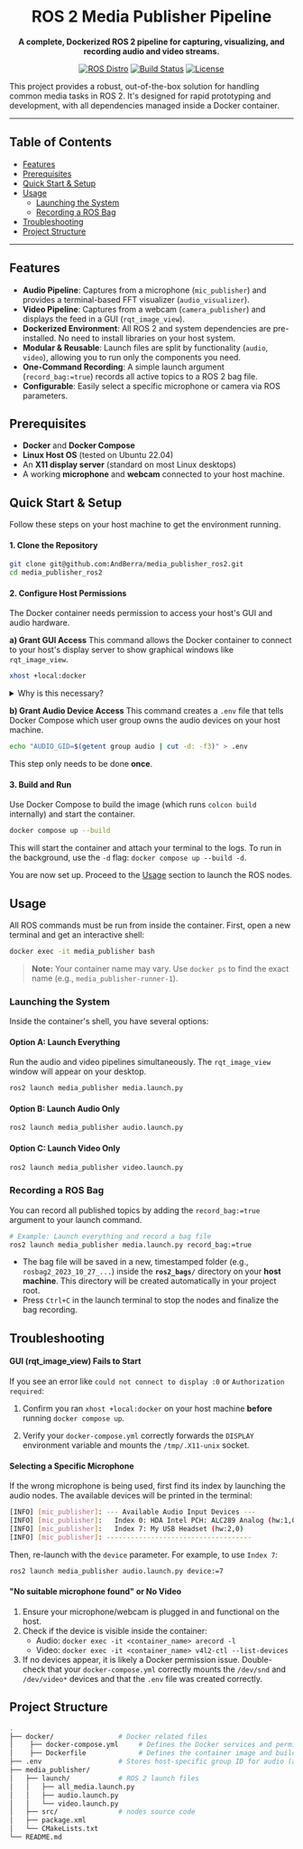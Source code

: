 <div align="center">

# ROS 2 Media Publisher Pipeline

**A complete, Dockerized ROS 2 pipeline for capturing, visualizing, and recording audio and video streams.**

[![ROS Distro](https://img.shields.io/badge/ROS-Humble-blueviolet)](https://docs.ros.org/en/humble/index.html)
[![Build Status](https://img.shields.io/badge/build-passing-brightgreen)](https://github.com/)
[![License](https://img.shields.io/badge/License-Apache_2.0-blue.svg)](https://opensource.org/licenses/Apache-2.0)

</div>

This project provides a robust, out-of-the-box solution for handling common media tasks in ROS 2. It's designed for rapid prototyping and development, with all dependencies managed inside a Docker container.

---

## Table of Contents

- [Features](#features)
- [Prerequisites](#prerequisites)
- [Quick Start & Setup](#quick-start--setup)
- [Usage](#usage)
    - [Launching the System](#launching-the-system)
    - [Recording a ROS Bag](#recording-a-ros-bag)
- [Troubleshooting](#troubleshooting)
- [Project Structure](#project-structure)

---

## Features

- **Audio Pipeline**: Captures from a microphone (`mic_publisher`) and provides a terminal-based FFT visualizer (`audio_visualizer`).
- **Video Pipeline**: Captures from a webcam (`camera_publisher`) and displays the feed in a GUI (`rqt_image_view`).
- **Dockerized Environment**: All ROS 2 and system dependencies are pre-installed. No need to install libraries on your host system.
- **Modular & Reusable**: Launch files are split by functionality (`audio`, `video`), allowing you to run only the components you need.
- **One-Command Recording**: A simple launch argument (`record_bag:=true`) records all active topics to a ROS 2 bag file.
- **Configurable**: Easily select a specific microphone or camera via ROS parameters.

## Prerequisites

- **Docker** and **Docker Compose**
- **Linux Host OS** (tested on Ubuntu 22.04)
- An **X11 display server** (standard on most Linux desktops)
- A working **microphone** and **webcam** connected to your host machine.

## Quick Start & Setup

Follow these steps on your host machine to get the environment running.

#### 1. Clone the Repository

```bash
git clone git@github.com:AndBerra/media_publisher_ros2.git
cd media_publisher_ros2
```

#### 2. Configure Host Permissions

The Docker container needs permission to access your host's GUI and audio hardware.

**a) Grant GUI Access**
This command allows the Docker container to connect to your host's display server to show graphical windows like `rqt_image_view`.

```bash
xhost +local:docker
```

<details>
<summary>Why is this necessary?</summary>
By default, Docker containers are isolated from the host's graphical environment. This command securely tells your X11 display server (which manages all GUI windows) to accept connections from local containers, allowing `rqt_image_view` to open a window on your desktop. This setting is temporary and will reset on reboot.
</details>

**b) Grant Audio Device Access**
This command creates a `.env` file that tells Docker Compose which user group owns the audio devices on your host machine.

```bash
echo "AUDIO_GID=$(getent group audio | cut -d: -f3)" > .env
```
This step only needs to be done **once**.

#### 3. Build and Run

Use Docker Compose to build the image (which runs `colcon build` internally) and start the container.

```bash
docker compose up --build
```
This will start the container and attach your terminal to the logs. To run in the background, use the `-d` flag: `docker compose up --build -d`.

You are now set up. Proceed to the [Usage](#usage) section to launch the ROS nodes.

## Usage

All ROS commands must be run from inside the container. First, open a new terminal and get an interactive shell:

```bash
docker exec -it media_publisher bash
```

> **Note:** Your container name may vary. Use `docker ps` to find the exact name (e.g., `media_publisher-runner-1`).

### Launching the System

Inside the container's shell, you have several options:

#### Option A: Launch Everything

Run the audio and video pipelines simultaneously. The `rqt_image_view` window will appear on your desktop.

```bash
ros2 launch media_publisher media.launch.py
```

#### **Option B: Launch Audio Only**

```bash
ros2 launch media_publisher audio.launch.py
```

#### **Option C: Launch Video Only**

```bash
ros2 launch media_publisher video.launch.py
```

### Recording a ROS Bag

You can record all published topics by adding the `record_bag:=true` argument to your launch command.

```bash
# Example: Launch everything and record a bag file
ros2 launch media_publisher media.launch.py record_bag:=true
```

- The bag file will be saved in a new, timestamped folder (e.g., `rosbag2_2023_10_27_...`) inside the **`ros2_bags/`** directory on your **host machine**. This directory will be created automatically in your project root.
- Press `Ctrl+C` in the launch terminal to stop the nodes and finalize the bag recording.

## Troubleshooting

#### GUI (rqt_image_view) Fails to Start

If you see an error like `could not connect to display :0` or `Authorization required`:

1. Confirm you ran `xhost +local:docker` on your host machine **before** running `docker compose up`.

2. Verify your `docker-compose.yml` correctly forwards the `DISPLAY` environment variable and mounts the `/tmp/.X11-unix` socket.

#### Selecting a Specific Microphone

If the wrong microphone is being used, first find its index by launching the audio nodes. The available devices will be printed in the terminal:

```bash
[INFO] [mic_publisher]: --- Available Audio Input Devices ---
[INFO] [mic_publisher]:   Index 0: HDA Intel PCH: ALC289 Analog (hw:1,0)
[INFO] [mic_publisher]:   Index 7: My USB Headset (hw:2,0)
[INFO] [mic_publisher]: ------------------------------------
```

Then, re-launch with the `device` parameter. For example, to use `Index 7`:

```bash
ros2 launch media_publisher audio.launch.py device:=7
```

#### **"No suitable microphone found" or No Video**

1.  Ensure your microphone/webcam is plugged in and functional on the host.
2.  Check if the device is visible inside the container:
    -   Audio: `docker exec -it <container_name> arecord -l`
    -   Video: `docker exec -it <container_name> v4l2-ctl --list-devices`
3.  If no devices appear, it is likely a Docker permission issue. Double-check that your `docker-compose.yml` correctly mounts the `/dev/snd` and `/dev/video*` devices and that the `.env` file was created correctly.

## Project Structure

```bash
.
├── docker/                # Docker related files
│    ├── docker-compose.yml     # Defines the Docker services and permissions
│    ├── Dockerfile             # Defines the container image and build steps
├── .env                   # Stores host-specific group ID for audio (auto-generated)
├── media_publisher/
│   ├── launch/            # ROS 2 launch files
│   │   ├── all_media.launch.py
│   │   ├── audio.launch.py
│   │   └── video.launch.py
│   ├── src/               # nodes source code
│   ├── package.xml
│   └── CMakeLists.txt
└── README.md              
```
